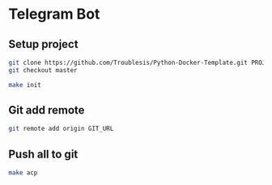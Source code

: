 # Telegram Bot

## Setup project

```bash
git clone https://github.com/Troublesis/Python-Docker-Template.git PROJECT_NAME
git checkout master
```

```bash
make init
```

## Git add remote

```bash
git remote add origin GIT_URL
```

## Push all to git

```bash
make acp
```
